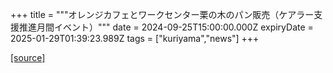 +++
title = """オレンジカフェとワークセンター栗の木のパン販売（ケアラー支援推進月間イベント）"""
date = 2024-09-25T15:00:00.000Z
expiryDate = 2025-01-29T01:39:23.989Z
tags = ["kuriyama","news"]
+++


[[source]](https://www.town.kuriyama.hokkaido.jp/soshiki/43/28944.html)
